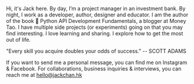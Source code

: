 Hi, it's Jack here. By day, I’m a project manager in an investment bank. By night, I work as a developer, author, designer and educator. I am the author of the book 📙 Python API Development Fundamentals, a blogger at Money Tao. I have multiple side projects (or experiments) going on that you may find interesting. I love learning and sharing. I explore how to get the most out of life.

"Every skill you acquire doubles your odds of success."
-- SCOTT ADAMS

If you want to send me a personal message, you can find me on Instagram & Facebook.
For collaborations, business inquiries & interviews, you can reach me at hello@jackchan.hk
